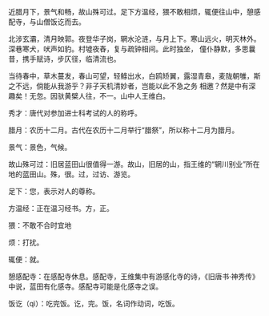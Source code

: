 近腊月下，景气和畅，故山殊可过。足下方温经，猥不敢相烦，辄便往山中，憩感配寺，与山僧饭讫而去。

北涉玄灞，清月映郭。夜登华子岗，辋水沦涟，与月上下。寒山远火，明灭林外。深巷寒犬，吠声如豹。村墟夜舂，复与疏钟相间。此时独坐，
僮仆静默，多思曩昔，携手赋诗，步仄径，临清流也。

当待春中，草木蔓发，春山可望，轻鲦出水，白鸥矫翼，露湿青皋，麦陇朝雊，斯之不远，倘能从我游乎？非子天机清妙者，岂能以此不急之务
相邀？然是中有深趣矣！无忽。因驮黄檗人往，不一。山中人王维白。
    
    
    
秀才：唐代对参加进士科考试的人的称呼。

腊月：农历十二月。古代在农历十二月举行“腊祭”，所以称十二月为腊月。

景气：景色，气候。

故山殊可过：旧居蓝田山很值得一游。故山，旧居的山，指王维的“辋川别业”所在地的蓝田山。殊，很。过，过访、游览。

足下：您，表示对人的尊称。

方温经：正在温习经书。方，正。

猥：不敢不合时宜地

烦：打扰。

辄便：就。

憩感配寺：在感配寺休息。感配寺，王维集中有游感化寺的诗，《旧唐书·神秀传》中说，蓝田有化感寺。感配寺可能是化感寺之误。

饭讫（qì）：吃完饭。讫，完。饭，名词作动词，吃饭。
